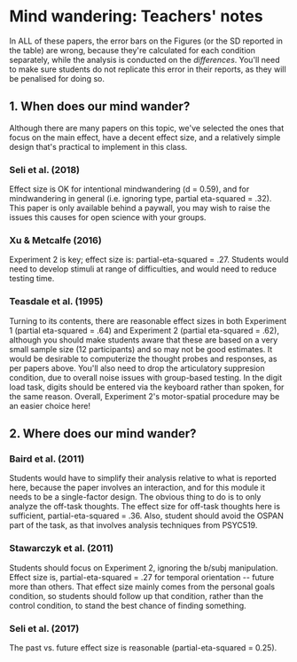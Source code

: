 # Mind wandering: Teachers' notes

In ALL of these papers, the error bars on the Figures (or the SD reported in the table) are wrong, because they're calculated for each condition separately, while the analysis is conducted on the _differences_. You'll need to make sure students do not replicate this error in their reports, as they will be penalised for doing so. 

## 1. When does our mind wander?

Although there are many papers on this topic, we've selected the ones that focus on the main effect, have a decent effect size, and a relatively simple design that's practical to implement in this class. 

### Seli et al. (2018) 

Effect size is OK for intentional mindwandering (d = 0.59), and for mindwandering in general (i.e. ignoring type, partial eta-squared = .32). This paper is only available behind a paywall, you may wish to raise the issues this causes for open science with your groups. 

### Xu & Metcalfe (2016) 

Experiment 2 is key; effect size is: partial-eta-squared = .27. Students would need to develop stimuli at range of difficulties, and would need to reduce testing time. 

### Teasdale et al. (1995) 

Turning to its contents, there are reasonable effect sizes in both Experiment 1 (partial eta-squared = .64) and Experiment 2 (partial eta-squared = .62), although you should make students aware that these are based on a very small sample size (12 participants) and so may not be good estimates. It would be desirable to computerize the thought probes and responses, as per papers above. You'll also need to drop the articulatory suppresion condition, due to overall noise issues with group-based testing. In the digit load task, digits should be entered via the keyboard rather than spoken, for the same reason. Overall, Experiment 2's motor-spatial procedure may be an easier choice here!

## 2. Where does our mind wander?

### Baird et al. (2011) 

Students would have to simplify their analysis relative to what is reported here, because the paper involves an interaction, and for this module it needs to be a single-factor design. The obvious thing to do is to only analyze the off-task thoughts. The effect size for off-task thoughts here is sufficient, partial-eta-squared = .36. Also, student should avoid the OSPAN part of the task, as that involves analysis techniques from PSYC519.

### Stawarczyk et al. (2011) 

Students should focus on Experiment 2, ignoring the b/subj manipulation. Effect size is, partial-eta-squared = .27 for temporal orientation -- future more than others. That effect size mainly comes from the personal goals condition, so students should follow up that condition, rather than the control condition, to stand the best chance of finding something.

### Seli et al. (2017) 

The past vs. future effect size is reasonable (partial-eta-squared = 0.25).

